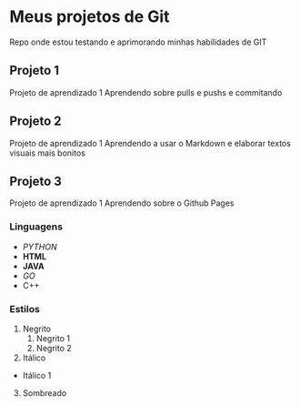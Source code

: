 # Meus projetos de Git

Repo onde estou testando e aprimorando minhas habilidades de GIT

## Projeto 1

Projeto de aprendizado 1
  Aprendendo sobre pulls e pushs e commitando

## Projeto 2

Projeto de aprendizado 1
  Aprendendo a usar o Markdown e elaborar textos visuais mais bonitos

## Projeto 3

Projeto de aprendizado 1
  Aprendendo sobre o Github Pages

### Linguagens 

* *PYTHON*
* **HTML**
* **JAVA**
* _GO_
* C++

### Estilos

1. Negrito
    1. Negrito 1
    2. Negrito 2
2. Itálico
  * Itálico 1
3. Sombreado


